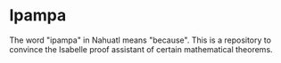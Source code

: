 # Ipampa
The word "ipampa" in Nahuatl means "because". This is a repository to convince the Isabelle proof assistant of certain mathematical theorems.
